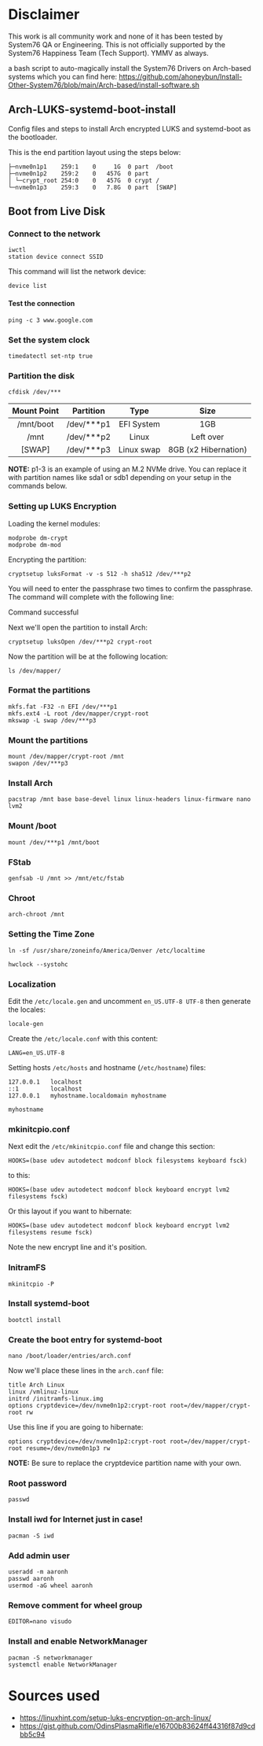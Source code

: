 # Disclaimer

This work is all community work and none of it has been tested by System76 QA or Engineering. This is not officially supported by the System76 Happiness Team (Tech Support). YMMV as always. 

a bash script to auto-magically install the System76 Drivers on Arch-based systems which you can find here: https://github.com/ahoneybun/Install-Other-System76/blob/main/Arch-based/install-software.sh

## Arch-LUKS-systemd-boot-install
Config files and steps to install Arch encrypted LUKS and systemd-boot as the bootloader.

This is the end partition layout using the steps below:

```nvme0n1        259:0    0 465.8G  0 disk  
├─nvme0n1p1    259:1    0     1G  0 part  /boot
├─nvme0n1p2    259:2    0   457G  0 part  
│ └─crypt_root 254:0    0   457G  0 crypt /
└─nvme0n1p3    259:3    0   7.8G  0 part  [SWAP]
```

## Boot from Live Disk

### Connect to the network

```
iwctl
station device connect SSID
```

This command will list the network device:

```
device list
```

#### Test the connection

```
ping -c 3 www.google.com
```

### Set the system clock

```
timedatectl set-ntp true
```

### Partition the disk

```
cfdisk /dev/***
```

| Mount Point | Partition  | Type       | Size                 |
|:-----------:|:----------:|:----------:|:--------------------:|
| /mnt/boot   | /dev/***p1 | EFI System | 1GB                  |
| /mnt        | /dev/***p2 | Linux      | Left over            |
| [SWAP]      | /dev/***p3 | Linux swap | 8GB (x2 Hibernation) |

**NOTE:**
p1-3 is an example of using an M.2 NVMe drive. You can replace it with partition names like sda1 or sdb1 depending on your setup in the commands below.

### Setting up LUKS Encryption

Loading the kernel modules:

```
modprobe dm-crypt
modprobe dm-mod
```

Encrypting the partition:

```
cryptsetup luksFormat -v -s 512 -h sha512 /dev/***p2
```

You will need to enter the passphrase two times to confirm the passphrase. The command will complete with the following line:

Command successful

Next we'll open the partition to install Arch:

```
cryptsetup luksOpen /dev/***p2 crypt-root
```

Now the partition will be at the following location:

```
ls /dev/mapper/
```

### Format the partitions

```
mkfs.fat -F32 -n EFI /dev/***p1
mkfs.ext4 -L root /dev/mapper/crypt-root
mkswap -L swap /dev/***p3
```

### Mount the partitions

```
mount /dev/mapper/crypt-root /mnt
swapon /dev/***p3
```

### Install Arch

```
pacstrap /mnt base base-devel linux linux-headers linux-firmware nano lvm2
```

### Mount /boot

```
mount /dev/***p1 /mnt/boot
```

### FStab 

```
genfsab -U /mnt >> /mnt/etc/fstab
```

### Chroot

```
arch-chroot /mnt
```

### Setting the Time Zone

```
ln -sf /usr/share/zoneinfo/America/Denver /etc/localtime
```

```
hwclock --systohc
```

### Localization

Edit the `/etc/locale.gen` and uncomment `en_US.UTF-8 UTF-8` then generate the locales:

```
locale-gen
```

Create the `/etc/locale.conf` with this content:

```
LANG=en_US.UTF-8
```

Setting hosts `/etc/hosts` and hostname (`/etc/hostname`) files:

```
127.0.0.1   localhost
::1         localhost
127.0.0.1   myhostname.localdomain myhostname
```

```
myhostname
```

### mkinitcpio.conf

Next edit the `/etc/mkinitcpio.conf` file and change this section:

```
HOOKS=(base udev autodetect modconf block filesystems keyboard fsck)
```

to this:

```
HOOKS=(base udev autodetect modconf block keyboard encrypt lvm2 filesystems fsck)
```

Or this layout if you want to hibernate:

```
HOOKS=(base udev autodetect modconf block keyboard encrypt lvm2 filesystems resume fsck)
```

Note the new encrypt line and it's position.

### InitramFS

```
mkinitcpio -P
```

### Install systemd-boot

```
bootctl install
```

### Create the boot entry for systemd-boot

```
nano /boot/loader/entries/arch.conf
```

Now we'll place these lines in the `arch.conf` file:

```
title Arch Linux
linux /vmlinuz-linux
initrd /initramfs-linux.img
options cryptdevice=/dev/nvme0n1p2:crypt-root root=/dev/mapper/crypt-root rw
```

Use this line if you are going to hibernate:

```
options cryptdevice=/dev/nvme0n1p2:crypt-root root=/dev/mapper/crypt-root resume=/dev/nvme0n1p3 rw
```

**NOTE:**
Be sure to replace the cryptdevice partition name with your own.

### Root password

```
passwd
```

### Install iwd for Internet just in case!

```
pacman -S iwd
```

### Add admin user

```
useradd -m aaronh
passwd aaronh
usermod -aG wheel aaronh
```

### Remove comment for wheel group

```
EDITOR=nano visudo
```

### Install and enable NetworkManager

```
pacman -S networkmanager
systemctl enable NetworkManager
```

# Sources used
- https://linuxhint.com/setup-luks-encryption-on-arch-linux/
- https://gist.github.com/OdinsPlasmaRifle/e16700b83624ff44316f87d9cdbb5c94
